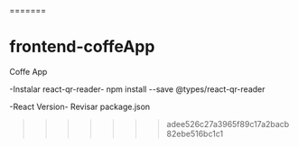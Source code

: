 =======
# frontend-coffeApp
Coffe App

-Instalar react-qr-reader-
npm install --save @types/react-qr-reader

-React Version-
Revisar package.json
>>>>>>> adee526c27a3965f89c17a2bacb82ebe516bc1c1
